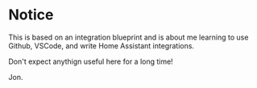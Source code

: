 # Notice

This is based on an integration blueprint and is about me learning to use Github, VSCode, and write Home Assistant integrations.

Don't expect anythign useful here for a long time!

Jon.
